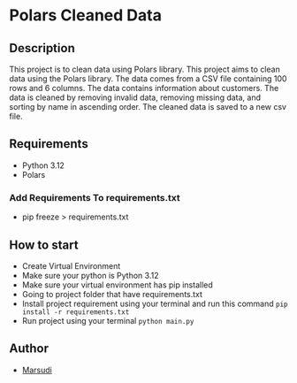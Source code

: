 # Polars Cleaned Data

## Description
This project is to clean data using Polars library. This project aims to clean data using the Polars library. The data comes from a CSV file containing 100 rows and 6 columns. The data contains information about customers. The data is cleaned by removing invalid data, removing missing data, and sorting by name in ascending order. The cleaned data is saved to a new csv file.

## Requirements
- Python 3.12
- Polars

### Add Requirements To requirements.txt ###
 * pip freeze > requirements.txt


## How to start
- Create Virtual Environment 
- Make sure your python is Python 3.12
- Make sure your virtual environment has pip installed
- Going to project folder that have requirements.txt
- Install project requirement using your terminal and run this command `pip install -r requirements.txt`
- Run project using your terminal `python main.py`



## Author
- [Marsudi](https://github.com/Marsudii)


